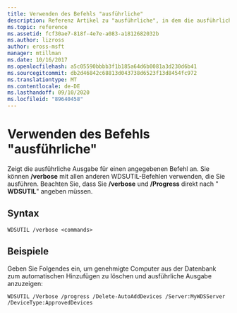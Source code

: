 ```yaml
---
title: Verwenden des Befehls "ausführliche"
description: Referenz Artikel zu "ausführliche", in dem die ausführliche Ausgabe für einen angegebenen Befehl angezeigt wird.
ms.topic: reference
ms.assetid: fcf30ae7-818f-4e7e-a083-a1812682032b
ms.author: lizross
author: eross-msft
manager: mtillman
ms.date: 10/16/2017
ms.openlocfilehash: a5c05590bbbb3f1b185a64d6b0081a3d230d6b41
ms.sourcegitcommit: db2d46842c68813d043738d6523f13d8454fc972
ms.translationtype: MT
ms.contentlocale: de-DE
ms.lasthandoff: 09/10/2020
ms.locfileid: "89640458"
---
```

# <a name="using-the-verbose-command"></a>Verwenden des Befehls "ausführliche"

Zeigt die ausführliche Ausgabe für einen angegebenen Befehl an. Sie können **/verbose** mit allen anderen WDSUTIL-Befehlen verwenden, die Sie ausführen. Beachten Sie, dass Sie **/verbose** und **/Progress** direkt nach " **WDSUTIL**" angeben müssen.

## <a name="syntax"></a>Syntax

```
WDSUTIL /verbose <commands>
```

## <a name="examples"></a>Beispiele

Geben Sie Folgendes ein, um genehmigte Computer aus der Datenbank zum automatischen Hinzufügen zu löschen und ausführliche Ausgabe anzuzeigen:

```
WDSUTIL /Verbose /progress /Delete-AutoAddDevices /Server:MyWDSServer /DeviceType:ApprovedDevices
```